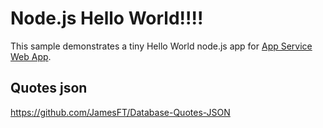 # Node.js Hello World!!!!

This sample demonstrates a tiny Hello World node.js app for [App Service Web App](https://docs.microsoft.com/azure/app-service-web).

## Quotes json

https://github.com/JamesFT/Database-Quotes-JSON
